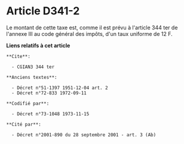 # Article D341-2

Le montant de cette taxe est, comme il est prévu à l'article 344 ter de l'annexe III au code général des impôts, d'un taux
uniforme de 12 F.

**Liens relatifs à cet article**

	**Cite**:

	  - CGIAN3 344 ter

	**Anciens textes**:

	  - Décret n°51-1397 1951-12-04 art. 2
	  - Décret n°72-833 1972-09-11

	**Codifié par**:

	  - Décret n°73-1048 1973-11-15

	**Cité par**:

	  - Décret n°2001-890 du 28 septembre 2001 - art. 3 (Ab)
